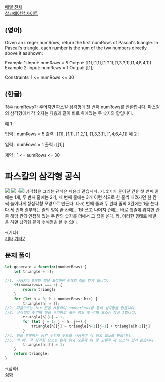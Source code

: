 <a href="https://leetcode.com/tag/array/">배열 전체</a>  
<a href="https://leetcode.com/problems/pascals-triangle/description/">참고해야할 사이트</a>    
## (영어)
Given an integer numRows, return the first numRows of Pascal's triangle.
In Pascal's triangle, each number is the sum of the two numbers directly above it as shown:

Example 1:
Input: numRows = 5
Output: [[1],[1,1],[1,2,1],[1,3,3,1],[1,4,6,4,1]]
Example 2:
Input: numRows = 1
Output: [[1]]
 
Constraints: 1 <= numRows <= 30

## (한글)
정수 numRows가 주어지면 파스칼 삼각형의 첫 번째 numRows를 반환합니다.
파스칼의 삼각형에서 각 숫자는 다음과 같이 바로 위에있는 두 숫자의 합입니다.

예 1 :

입력 : numRows = 5
출력 : [[1], [1,1], [1,2,1], [1,3,3,1], [1,4,6,4,1]]
예 2 :

입력 : numRows = 1
출력 : [[1]]

제약 : 1 <= numRows <= 30

# 파스칼의 삼각형 공식
<a href='https://ifh.cc/v-SbTWf8' target='_blank'><img src='https://ifh.cc/g/SbTWf8.png' border='0'></a>
<a href='https://ifh.cc/v-0YPHnz' target='_blank'><img src='https://ifh.cc/g/0YPHnz.png' border='0'></a>
-<a href='https://ifh.cc/v-cm1PyD' target='_blank'><img src='https://ifh.cc/g/cm1PyD.png' border='0'></a>
삼각형을 그리는 규칙은 다음과 같습니다.
가.숫자가 들어갈 칸을 첫 번째 줄에는 1개, 두 번째 줄에는 2개, 세 번째 줄에는 3개 이런 식으로 한 줄씩 내려가면 한 칸씩 늘어나게 정삼각형 모양으로 만든다.
나.첫 번째 줄과 두 번째 줄의 3칸에는 1을 쓴다.
다.세 번째 줄부터는 줄의 양쪽 끝 칸에는 1을 쓰고 나머지 칸에는 바로 윗줄에 위치한 칸 중 해당 칸과 인접해 있는 두 칸의 숫자를 더해서 그 값을 쓴다.
라. 이러한 형태로 배열을 하면 삼각형 꼴의 수배열을 볼 수 있다.

-(기타)  
<a href="https://namu.wiki/w/%ED%8C%8C%EC%8A%A4%EC%B9%BC%EC%9D%98%20%EC%82%BC%EA%B0%81%ED%98%95">기타</a>
<a href="https://blog.naver.com/alwaysneoi/100151883607">기타2</a>
## 문제 풀이
```js
let generate = function(numberRows) {
    let triangle = [];

//1. 사용자가 0개의 행을 요청하면 0개의 행을 얻게 됩니다.
    if(numberRows === 0) { 
        return triangle
    }
    for (let h = 0; h < numberRows; h++) {
        triangle[h] = [];
//2. 다음으로는 for 문을 사용하여 numberRows를 통해 삼각형을 만듭니다.
//3. 삼각형의 첫번째 행을 추가하고 모든 행의 첫 번째 요소는 항상 1입니다.
        triangle[h][0] = 1;
        for (let j = 1; j < h; j++) {
            triangle[h][j] = triangle[h-1][j-1] + triangle[h-1][j]
        }
//4. 행을 반복하는 동안 두번째 루프를 사용하여 각 행의 요소를 만듭니다.
//5. 이 때, 각 심각형 요소는 왼쪽 위와 오른쪽 위 및 오른쪽 위 요소의 합과 같습니다.
        triangle[h][h] = 1;
    }
    return triangle;
}
```

-(심화)  
  <a href="https://leetcode.com/problems/pascals-triangle-ii/">심화</a>
